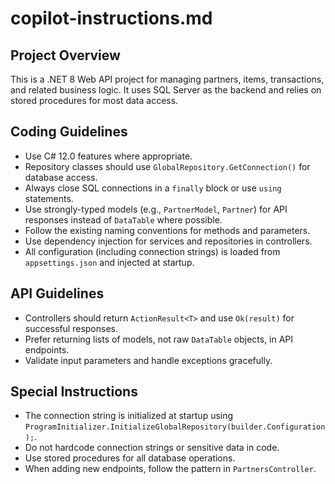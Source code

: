 # copilot-instructions.md

## Project Overview
This is a .NET 8 Web API project for managing partners, items, transactions, and related business logic. It uses SQL Server as the backend and relies on stored procedures for most data access.

## Coding Guidelines
- Use C# 12.0 features where appropriate.
- Repository classes should use `GlobalRepository.GetConnection()` for database access.
- Always close SQL connections in a `finally` block or use `using` statements.
- Use strongly-typed models (e.g., `PartnerModel`, `Partner`) for API responses instead of `DataTable` where possible.
- Follow the existing naming conventions for methods and parameters.
- Use dependency injection for services and repositories in controllers.
- All configuration (including connection strings) is loaded from `appsettings.json` and injected at startup.

## API Guidelines
- Controllers should return `ActionResult<T>` and use `Ok(result)` for successful responses.
- Prefer returning lists of models, not raw `DataTable` objects, in API endpoints.
- Validate input parameters and handle exceptions gracefully.

## Special Instructions
- The connection string is initialized at startup using `ProgramInitializer.InitializeGlobalRepository(builder.Configuration);`.
- Do not hardcode connection strings or sensitive data in code.
- Use stored procedures for all database operations.
- When adding new endpoints, follow the pattern in `PartnersController`.
